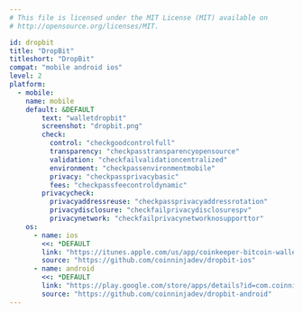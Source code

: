```yaml
---
# This file is licensed under the MIT License (MIT) available on
# http://opensource.org/licenses/MIT.

id: dropbit
title: "DropBit"
titleshort: "DropBit"
compat: "mobile android ios"
level: 2
platform:
  - mobile:
    name: mobile
    default: &DEFAULT
        text: "walletdropbit"
        screenshot: "dropbit.png"
        check:
          control: "checkgoodcontrolfull"
          transparency: "checkpasstransparencyopensource"
          validation: "checkfailvalidationcentralized"
          environment: "checkpassenvironmentmobile"
          privacy: "checkpassprivacybasic"
          fees: "checkpassfeecontroldynamic"
        privacycheck:
          privacyaddressreuse: "checkpassprivacyaddressrotation"
          privacydisclosure: "checkfailprivacydisclosurespv"
          privacynetwork: "checkfailprivacynetworknosupporttor"
    os:
      - name: ios
        <<: *DEFAULT
        link: "https://itunes.apple.com/us/app/coinkeeper-bitcoin-wallet/id1347304050"
        source: "https://github.com/coinninjadev/dropbit-ios"
      - name: android
        <<: *DEFAULT
        link: "https://play.google.com/store/apps/details?id=com.coinninja.coinkeeper"
        source: "https://github.com/coinninjadev/dropbit-android"
---
```

